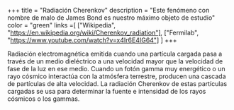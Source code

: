 +++
title = "Radiación Cherenkov"
description = "Este fenómeno con nombre de malo de James Bond es nuestro máximo objeto de estudio"
color = "green"
links =[
  ["Wikipedia", "https://en.wikipedia.org/wiki/Cherenkov_radiation"],
  ["Fermilab", "https://www.youtube.com/watch?v=x4Ir6E4IG64"]
]
+++

Radiación electromagnética emitida cuando una partícula cargada pasa a través de un medio dieléctrico a una velocidad mayor que la velocidad de fase de la luz en ese medio.
Cuando un fotón gamma muy energético o un rayo cósmico interactúa con la atmósfera terrestre, producen una cascada de partículas de alta velocidad. La radiación Cherenkov de estas partículas cargadas se usa para determinar la fuente e intensidad de los rayos cósmicos o los gammas.
